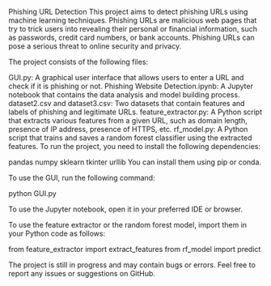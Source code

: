Phishing URL Detection
This project aims to detect phishing URLs using machine learning techniques. Phishing URLs are malicious web pages that try to trick users into revealing their personal or financial information, such as passwords, credit card numbers, or bank accounts. Phishing URLs can pose a serious threat to online security and privacy.

The project consists of the following files:

GUI.py: A graphical user interface that allows users to enter a URL and check if it is phishing or not.
Phishing Website Detection.ipynb: A Jupyter notebook that contains the data analysis and model building process.
dataset2.csv and dataset3.csv: Two datasets that contain features and labels of phishing and legitimate URLs.
feature_extractor.py: A Python script that extracts various features from a given URL, such as domain length, presence of IP address, presence of HTTPS, etc.
rf_model.py: A Python script that trains and saves a random forest classifier using the extracted features.
To run the project, you need to install the following dependencies:

pandas
numpy
sklearn
tkinter
urllib
You can install them using pip or conda.

To use the GUI, run the following command:

python GUI.py

To use the Jupyter notebook, open it in your preferred IDE or browser.

To use the feature extractor or the random forest model, import them in your Python code as follows:

from feature_extractor import extract_features from rf_model import predict

The project is still in progress and may contain bugs or errors. Feel free to report any issues or suggestions on GitHub.

